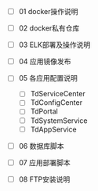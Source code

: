 

- [ ] 01 docker操作说明
- [ ] 02 docker私有仓库
- [ ] 03 ELK部署及操作说明
- [ ] 04 应用镜像发布
- [ ] 05 各应用配置说明
  - [ ] TdServiceCenter
  - [ ] TdConfigCenter
  - [ ] TdPortal
  - [ ] TdSystemService
  - [ ] TdAppService
- [ ] 06 数据库脚本
- [ ] 07 应用部署脚本

- [ ] 08 FTP安装说明

